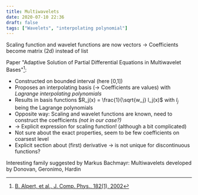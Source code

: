 ```yaml
---
title: Multiwavelets
date: 2020-07-10 22:36
draft: false
tags: ["Wavelets", "interpolating polynomial"]
---
```


Scaling function and wavelet functions are now vectors -> Coefficients become matrix (2d) instead of list

Paper "Adaptive Solution of Partial Differential Equations in Multiwavelet Bases"[^alpert_adaptive_2002]:
  - Constructed on bounded interval (here [0,1])
  - Proposes an interpolating basis (-> Coefficients are values) with *Lagrange interpolating polynomials*
  - Results in basis functions $R_j(x) = \frac{1}{\sqrt{w_j} l_j(x)$ with $l_j$ being the Lagrange polynomials
  - Opposite way: Scaling and wavelet functions are known, need to construct the coefficients _(not in our case?)_
  - -> Explicit expression for scaling function! (although a bit complicated)
  - Not sure about the exact properties, seem to be few coefficients on coarsest level
  - Explicit section about (first) derivative -> is not unique for discontinuous functions?

Interesting family suggested by Markus Bachmayr: Multiwavelets developed by Donovan, Geronimo, Hardin


[^alpert_adaptive_2002]: [B. Alpert, et al., J. Comp. Phys., 182(1), 2002](https://doi.org/10.1006/jcph.2002.7160)
